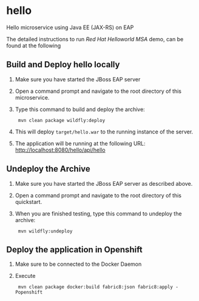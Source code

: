 # hello
Hello microservice using Java EE (JAX-RS) on EAP

The detailed instructions to run *Red Hat Helloworld MSA* demo, can be found at the following

Build and Deploy hello locally
------------------------------

1. Make sure you have started the JBoss EAP server
2. Open a command prompt and navigate to the root directory of this microservice.
3. Type this command to build and deploy the archive:

        mvn clean package wildfly:deploy

4. This will deploy `target/hello.war` to the running instance of the server.
5. The application will be running at the following URL: <http://localhost:8080/hello/api/hello>

Undeploy the Archive
--------------------

1. Make sure you have started the JBoss EAP server as described above.
2. Open a command prompt and navigate to the root directory of this quickstart.
3. When you are finished testing, type this command to undeploy the archive:

        mvn wildfly:undeploy

Deploy the application in Openshift
-----------------------------------

1. Make sure to be connected to the Docker Daemon
2. Execute

		mvn clean package docker:build fabric8:json fabric8:apply -Popenshift


